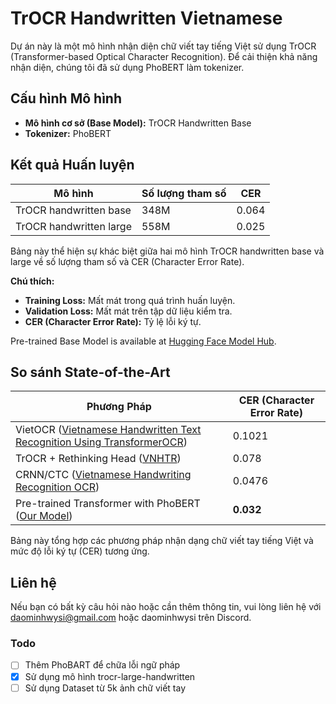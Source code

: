 # TrOCR Handwritten Vietnamese

Dự án này là một mô hình nhận diện chữ viết tay tiếng Việt sử dụng TrOCR (Transformer-based Optical Character Recognition). Để cải thiện khả năng nhận diện, chúng tôi đã sử dụng PhoBERT làm tokenizer.

## Cấu hình Mô hình

- **Mô hình cơ sở (Base Model):** TrOCR Handwritten Base
- **Tokenizer:** PhoBERT

## Kết quả Huấn luyện

| Mô hình                    | Số lượng tham số | CER   |
|----------------------------|---------------------------|-------|
| TrOCR handwritten base      | 348M                      | 0.064 |
| TrOCR handwritten large     | 558M                      | 0.025    |

Bảng này thể hiện sự khác biệt giữa hai mô hình TrOCR handwritten base và large về số lượng tham số và CER (Character Error Rate).

**Chú thích:**
- **Training Loss:** Mất mát trong quá trình huấn luyện.
- **Validation Loss:** Mất mát trên tập dữ liệu kiểm tra.
- **CER (Character Error Rate):** Tỷ lệ lỗi ký tự.

Pre-trained Base Model is available at [Hugging Face Model Hub](https://huggingface.co/Daominhwysi/trocr-base-vietnamese-handwritten/tree/main).

## So sánh State-of-the-Art

| Phương Pháp                                                                                                  | CER (Character Error Rate) |
|--------------------------------------------------------------------------------------------------------------|----------------------------|
| VietOCR ([Vietnamese Handwritten Text Recognition Using TransformerOCR](https://github.com/HungPham2002/Vietnamese-handwritten-text-recognition-using-TransformerOCR)) | 0.1021                     |
| TrOCR + Rethinking Head ([VNHTR](https://github.com/nguyenhoanganh2002/vnhtr))                               | 0.078                      |
| CRNN/CTC ([Vietnamese Handwriting Recognition OCR](https://github.com/TomHuynhSG/Vietnamese-Handwriting-Recognition-OCR))             | 0.0476                     |
| Pre-trained Transformer with PhoBERT ([Our Model](https://huggingface.co/Daominhwysi/trocr-base-vietnamese-handwritten/tree/main)) | **0.032**                    |

Bảng này tổng hợp các phương pháp nhận dạng chữ viết tay tiếng Việt và mức độ lỗi ký tự (CER) tương ứng.

## Liên hệ

Nếu bạn có bất kỳ câu hỏi nào hoặc cần thêm thông tin, vui lòng liên hệ với daominhwysi@gmail.com hoặc daominhwysi trên Discord.

### Todo

- [ ] Thêm PhoBART để chữa lỗi ngữ pháp
- [x] Sử dụng mô hình trocr-large-handwritten 
- [ ] Sử dụng Dataset từ 5k ảnh chữ viết tay
